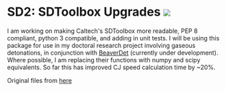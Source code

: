 # SD2: SDToolbox Upgrades <img src="https://travis-ci.org/cartemic/SD2.svg?branch=master">
I am working on making Caltech's SDToolbox more readable, PEP 8 compliant, python 3 compatible, and adding in unit tests. I will be using this package for use in my doctoral research project involving gaseous detonations, in conjunction with <a href="https://github.com/cartemic/BeaverDet">BeaverDet</a> (currently under development). Where possible, I am replacing their functions with numpy and scipy equivalents. So far this has improved CJ speed calculation time by ~20%.

Original files from [here](http://shepherd.caltech.edu/EDL/public/cantera/html/SD_Toolbox/)
